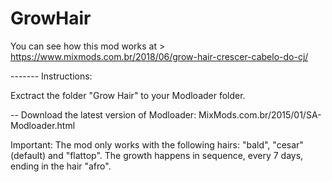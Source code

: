 # GrowHair
You can see how this mod works at > https://www.mixmods.com.br/2018/06/grow-hair-crescer-cabelo-do-cj/

------- Instructions:

Exctract the folder "Grow Hair" to your Modloader folder.

-- Download the latest version of Modloader: MixMods.com.br/2015/01/SA-Modloader.html

 Important: The mod only works with the following hairs: "bald", "cesar" (default) and "flattop".
            The growth happens in sequence, every 7 days, ending in the hair "afro".
 
